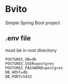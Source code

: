# Bvito
Simple Spring Boot project

## .env file 
must be in root directiory
```
POSTGRES_DB=db
POSTGRES_USER=postgres
POSTGRES_PASSWORD=postgres
DB_HOST=db
DB_PORT=5432
```
